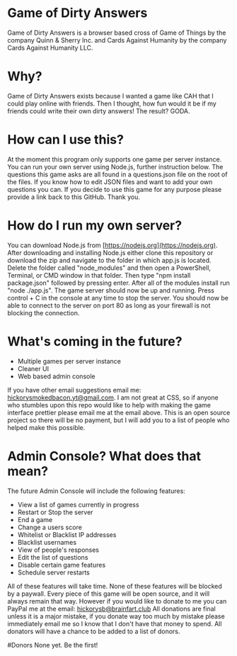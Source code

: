 # Game of Dirty Answers
Game of Dirty Answers is a browser based cross of Game of Things by the company Quinn &amp; Sherry Inc. and Cards Against Humanity by the company Cards Against Humanity LLC.

# Why?
Game of Dirty Answers exists because I wanted a game like CAH that I could play online with friends. Then I thought, how fun would it be if my friends could write their own dirty answers! The result? GODA.

# How can I use this?
At the moment this program only supports one game per server instance. You can run your own server using Node.js, further instruction below. The questions this game asks are all found in a questions.json file on the root of the files. If you know how to edit JSON files and want to add your own questions you can. If you decide to use this game for any purpose please provide a link back to this GitHub. Thank you.

# How do I run my own server?
You can download Node.js from [https://nodejs.org](https://nodejs.org). After downloading and installing Node.js either clone this repository or download the zip and navigate to the folder in which app.js is located. Delete the folder called "node_modules" and then open a PowerShell, Terminal, or CMD window in that folder. Then type "npm install package.json" followed by pressing enter. After all of the modules install run "node ./app.js". The game server should now be up and running. Press control + C in the console at any time to stop the server. You should now be able to connect to the server on port 80 as long as your firewall is not blocking the connection.

# What's coming in the future?
- Multiple games per server instance
- Cleaner UI
- Web based admin console

If you have other email suggestions email me: [hickorysmokedbacon.yt@gmail.com](mailto:hickorysmokedbacon.yt@gmail.com).
I am not great at CSS, so if anyone who stumbles upon this repo would like to help with making the game interface prettier please email me at the email above. This is an open source project so there will be no payment, but I will add you to a list of people who helped make this possible.

# Admin Console? What does that mean?
The future Admin Console will include the following features:
- View a list of games currently in progress
- Restart or Stop the server
- End a game
- Change a users score
- Whitelist or Blacklist IP addresses
- Blacklist usernames
- View of people's responses
- Edit the list of questions
- Disable certain game features
- Schedule server restarts

All of these features will take time. None of these features will be blocked by a paywall. Every piece of this game will be open source, and it will always remain that way.
However if you would like to donate to me you can PayPal me at the email: hickorysb@brainfart.club
All donations are final unless it is a major mistake, if you donate way too much by mistake please immediately email me so I know that I don't have that money to spend.
All donators will have a chance to be added to a list of donors.

#Donors
None yet. Be the first!
